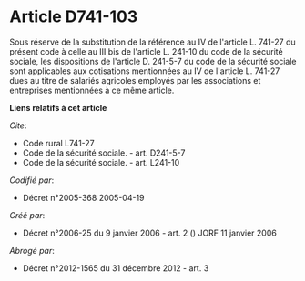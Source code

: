 # Article D741-103

Sous réserve de la substitution de la référence au IV de l'article L. 741-27 du présent code à celle au III bis de l'article
L. 241-10 du code de la sécurité sociale, les dispositions de l'article D. 241-5-7 du code de la sécurité sociale sont
applicables aux cotisations mentionnées au IV de l'article L. 741-27 dues au titre de salariés agricoles employés par les
associations et entreprises mentionnées à ce même article.

**Liens relatifs à cet article**

_Cite_:

  - Code rural L741-27
  - Code de la sécurité sociale. - art. D241-5-7
  - Code de la sécurité sociale. - art. L241-10

_Codifié par_:

  - Décret n°2005-368 2005-04-19

_Créé par_:

  - Décret n°2006-25 du 9 janvier 2006 - art. 2 () JORF 11 janvier 2006

_Abrogé par_:

  - Décret n°2012-1565 du 31 décembre 2012 - art. 3
